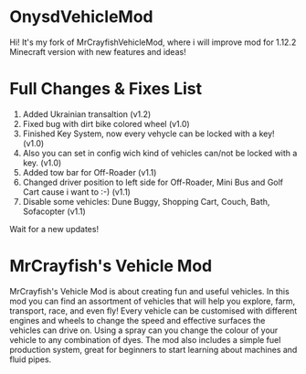 # OnysdVehicleMod

Hi! It's my fork of MrCrayfishVehicleMod, where i will improve mod for 1.12.2 Minecraft version with new features and ideas!

# Full Changes & Fixes List

1) Added Ukrainian transaltion (v1.2)
2) Fixed bug with dirt bike colored wheel (v1.0)
3) Finished Key System, now every vehycle can be locked with a key! (v1.0)
4) Also you can set in config wich kind of vehicles can/not be locked with a key. (v1.0)
5) Added tow bar for Off-Roader (v1.1)
6) Changed driver position to left side for Off-Roader, Mini Bus and Golf Cart cause i want to :-) (v1.1)
7) Disable some vehicles: Dune Buggy, Shopping Cart, Couch, Bath, Sofacopter (v1.1)

Wait for a new updates!


# MrCrayfish's Vehicle Mod
MrCrayfish's Vehicle Mod is about creating fun and useful vehicles. In this mod you can find an assortment of vehicles that will help you explore, farm, transport, race, and even fly! Every vehicle can be customised with different engines and wheels to change the speed and effective surfaces the vehicles can drive on. Using a spray can you change the colour of your vehicle to any combination of dyes. The mod also includes a simple fuel production system, great for beginners to start learning about machines and fluid pipes.
